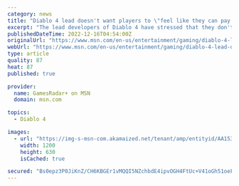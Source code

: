 ```yaml
---
category: news
title: "Diablo 4 lead doesn't want players to \"feel like they can pay to win\""
excerpt: "The lead developers of Diablo 4 have stressed that they don't want players to \"feel like they can pay to win\" when the game releases next year. In a recent Diablo 4 livestream, game director Joe Shely ..."
publishedDateTime: 2022-12-16T04:54:00Z
originalUrl: "https://www.msn.com/en-us/entertainment/gaming/diablo-4-lead-doesnt-want-players-to-feel-like-they-can-pay-to-win/ar-AA15mtEc"
webUrl: "https://www.msn.com/en-us/entertainment/gaming/diablo-4-lead-doesnt-want-players-to-feel-like-they-can-pay-to-win/ar-AA15mtEc"
type: article
quality: 87
heat: 87
published: true

provider:
  name: GamesRadar+ on MSN
  domain: msn.com

topics:
  - Diablo 4

images:
  - url: "https://img-s-msn-com.akamaized.net/tenant/amp/entityid/AA153feB.img?h=630&w=1200&m=6&q=60&o=t&l=f&f=jpg&x=513&y=286"
    width: 1200
    height: 630
    isCached: true

secured: "Bs0epz3P0JiKnZ/CH6KBGEr1vMQQI5NZchbdE4ipvOGH4FtUc+V41oGh51oeFGUJeH30xBU1QM9XsVMStylCiXJMxZWAV6p1Kz21nPNpuxDvJaOaip02a+loI1lDFrHLEqQGbYP9OuF6ttwwiGagt2hDbUVeeB0KAcl32/renEZ1u7+HP7oDXpLrvfbuSr/OqOIn/EofCkYtne8kDSeLtE0MuqCByUkw0uLD2lackq8iv7OOiB+2iW6p/MMa73Z0CFWORQVlkeeAPEcnhX15UithWWGcqsQD9s8Tz0mF8ThZTcl2T2pKCTCjNC6qBAE9Fxx/7AXmnzN7YvHk/CR1hKn9rQuISCprX+7tt6+REwA=;FcZgQA4m76akTlRbgPPj7g=="
---
```


